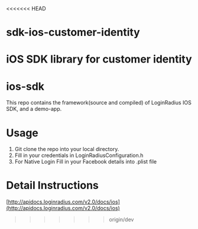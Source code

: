 <<<<<<< HEAD
# sdk-ios-customer-identity
iOS SDK library for customer identity
=======
# ios-sdk

This repo contains the framework(source and compiled) of LoginRadius IOS SDK, and a demo-app.

# Usage

1. Git clone the repo into your local directory.
2. Fill in your credentials in LoginRadiusConfiguration.h
3. For Native Login Fill in your Facebook details into .plist file

# Detail Instructions

[http://apidocs.loginradius.com/v2.0/docs/ios](http://apidocs.loginradius.com/v2.0/docs/ios)
>>>>>>> origin/dev
